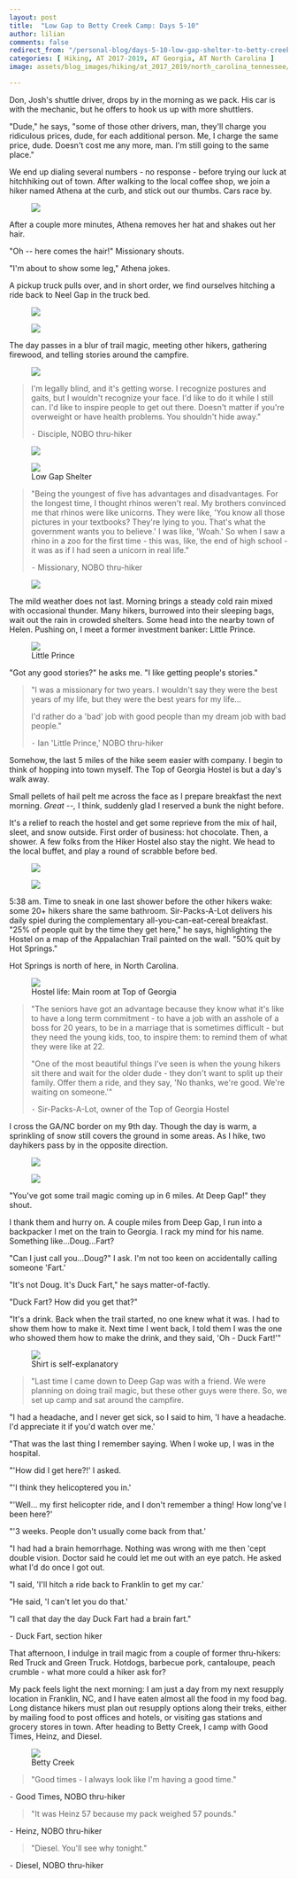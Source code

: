 ```yaml
---
layout: post
title:  "Low Gap to Betty Creek Camp: Days 5-10"
author: lilian
comments: false
redirect_from: "/personal-blog/days-5-10-low-gap-shelter-to-betty-creek-camp/"
categories: [ Hiking, AT 2017-2019, AT Georgia, AT North Carolina ]
image: assets/blog_images/hiking/at_2017_2019/north_carolina_tennessee/day11-12/into_nc.JPG

---
```


Don, Josh's shuttle driver, drops by in the morning as we pack. His car is with the mechanic, but he offers to hook us up with more shuttlers. 

"Dude," he says, "some of those other drivers, man, they'll charge you ridiculous prices, dude, for each additional person. Me, I charge the same price, dude. Doesn't cost me any more, man. I'm still going to the same place."

We end up dialing several numbers - no response - before trying our luck at hitchhiking out of town. After walking to the local coffee shop, we join a hiker named Athena at the curb, and stick out our thumbs. Cars race by.

<figure>
    <img src="{{site.baseurl}}/assets/blog_images/hiking/at_2017_2019/georgia/day5-10/hitch_neel_gap.JPG"/>
</figure>

After a couple more minutes, Athena removes her hat and shakes out her hair.

"Oh -- here comes the hair!" Missionary shouts.

"I'm about to show some leg," Athena jokes. 

A pickup truck pulls over, and in short order, we find ourselves hitching a ride back to Neel Gap in the truck bed.

<figure>
    <img src="{{site.baseurl}}/assets/blog_images/hiking/at_2017_2019/georgia/day5-10/hitch_truck.JPEG"/>
</figure>

<figure>
    <img src="{{site.baseurl}}/assets/blog_images/hiking/at_2017_2019/georgia/day5-10/back_at_neel_gap.JPG"/>
</figure>

The day passes in a blur of trail magic, meeting other hikers, gathering firewood, and telling stories around the campfire. 

<figure>
    <img src="{{site.baseurl}}/assets/blog_images/hiking/at_2017_2019/georgia/day5-10/halo_disciple.JPG"/>
</figure>

>I'm legally blind, and it's getting worse. I recognize postures and gaits, but I wouldn't recognize your face. I'd like to do it while I still can. I'd like to inspire people to get out there. Doesn't matter if you're overweight or have health problems. You shouldn't hide away."
>
>⁃    Disciple, NOBO thru-hiker

<figure>
    <img src="{{site.baseurl}}/assets/blog_images/hiking/at_2017_2019/georgia/day5-10/sunkist.JPG"/>
</figure>

<figure>
    <img src="{{site.baseurl}}/assets/blog_images/hiking/at_2017_2019/georgia/day5-10/shelter.JPG"/>
    <figcaption>Low Gap Shelter </figcaption>
</figure>

>"Being the youngest of five has advantages and disadvantages. For the longest time, I thought rhinos weren't real. My brothers convinced me that rhinos were like unicorns. They were like, 'You know all those pictures in your textbooks? They're lying to you. That's what the government wants you to believe.' I was like, 'Woah.' So when I saw a rhino in a zoo for the first time - this was, like, the end of high school - it was as if I had seen a unicorn in real life."
>
>⁃    Missionary, NOBO thru-hiker

<figure>
    <img src="{{site.baseurl}}/assets/blog_images/hiking/at_2017_2019/georgia/day5-10/shelter_in_rain.JPEG"/>
</figure>

The mild weather does not last. Morning brings a steady cold rain mixed with occasional thunder. Many hikers, burrowed into their sleeping bags, wait out the rain in crowded shelters. Some head into the nearby town of Helen. Pushing on, I meet a former investment banker: Little Prince. 

<figure>
    <img src="{{site.baseurl}}/assets/blog_images/hiking/at_2017_2019/georgia/day5-10/dinner_rain.JPG"/>
    <figcaption>Little Prince</figcaption>
</figure>

"Got any good stories?" he asks me. "I like getting people's stories."

>"I was a missionary for two years. I wouldn't say they were the best years of my life, but they were the best years for my life...
>
>I'd rather do a 'bad' job with good people than my dream job with bad people."
>
>⁃    Ian 'Little Prince,' NOBO thru-hiker

Somehow, the last 5 miles of the hike seem easier with company. I begin to think of hopping into town myself. The Top of Georgia Hostel is but a day's walk away.

Small pellets of hail pelt me across the face as I prepare breakfast the next morning. *Great --,* I think, suddenly glad I reserved a bunk the night before.

It's a relief to reach the hostel and get some reprieve from the mix of hail, sleet, and snow outside. First order of business: hot chocolate. Then, a shower. A few folks from the Hiker Hostel also stay the night. We head to the local buffet, and play a round of scrabble before bed.

<figure>
    <img src="{{site.baseurl}}/assets/blog_images/hiking/at_2017_2019/georgia/day5-10/top_of_georgia_hostel.JPG"/>
</figure>

<figure>
    <img src="{{site.baseurl}}/assets/blog_images/hiking/at_2017_2019/georgia/day5-10/top_of_georgia_bunks.JPG"/>
</figure>

5:38 am. Time to sneak in one last shower before the other hikers wake: some 20+ hikers share the same bathroom. Sir-Packs-A-Lot delivers his daily spiel during the complementary all-you-can-eat-cereal breakfast. "25% of people quit by the time they get here," he says, highlighting the Hostel on a map of the Appalachian Trail painted on the wall. "50% quit by Hot Springs." 

Hot Springs is north of here, in North Carolina.

<figure>
    <img src="{{site.baseurl}}/assets/blog_images/hiking/at_2017_2019/georgia/day5-10/top_of_georgia_main_room.JPG"/>
    <figcaption>Hostel life: Main room at Top of Georgia</figcaption> 
</figure>

>"The seniors have got an advantage because they know what it's like to have a long term commitment - to have a job with an asshole of a boss for 20 years, to be in a marriage that is sometimes difficult - but they need the young kids, too, to inspire them: to remind them of what they were like at 22.
>
>"One of the most beautiful things I've seen is when the young hikers sit there and wait for the older dude - they don't want to split up their family. Offer them a ride, and they say, 'No thanks, we're good. We're waiting on someone.'"
>
>⁃    Sir-Packs-A-Lot, owner of the Top of Georgia Hostel

I cross the GA/NC border on my 9th day. Though the day is warm, a sprinkling of snow still covers the ground in some areas. As I hike, two dayhikers pass by in the opposite direction.

<figure>
    <img src="{{site.baseurl}}/assets/blog_images/hiking/at_2017_2019/north_carolina_tennessee/day11-12/into_nc.JPG"/>
</figure>

<figure>
    <img src="{{site.baseurl}}/assets/blog_images/hiking/at_2017_2019/north_carolina_tennessee/day11-12/snow_dust.JPG"/>
</figure>

"You've got some trail magic coming up in 6 miles. At Deep Gap!" they shout.

I thank them and hurry on. A couple miles from Deep Gap, I run into a backpacker I met on the train to Georgia. I rack my mind for his name. Something like...Doug...Fart?

"Can I just call you...Doug?" I ask. I'm not too keen on accidentally calling someone 'Fart.'

"It's not Doug. It's Duck Fart," he says matter-of-factly.

"Duck Fart? How did you get that?"

"It's a drink. Back when the trail started, no one knew what it was. I had to show them how to make it. Next time I went back, I told them I was the one who showed them how to make the drink, and they said, 'Oh - Duck Fart!'"

<figure>
    <img src="{{site.baseurl}}/assets/blog_images/hiking/at_2017_2019/north_carolina_tennessee/day11-12/duck_fart.JPG"/>
    <figcaption>Shirt is self-explanatory</figcaption>
</figure>

>"Last time I came down to Deep Gap was with a friend. We were planning on doing trail magic, but these other guys were there. So, we set up camp and sat around the campfire. 
>
"I had a headache, and I never get sick, so I said to him, 'I have a headache. I'd appreciate it if you'd watch over me.'
>
"That was the last thing I remember saying. When I woke up, I was in the hospital.
>
"'How did I get here?!' I asked.
>
"'I think they helicoptered you in.'
>
"'Well... my first helicopter ride, and I don't remember a thing! How long've I been here?'
>
"'3 weeks. People don't usually come back from that.'
>
"I had had a brain hemorrhage. Nothing was wrong with me then 'cept double vision. Doctor said he could let me out with an eye patch. He asked what I'd do once I got out.
>
"I said, 'I'll hitch a ride back to Franklin to get my car.'
>
"He said, 'I can't let you do that.'
>
"I call that day the day Duck Fart had a brain fart."
>
⁃    Duck Fart, section hiker

That afternoon, I indulge in trail magic from a couple of former thru-hikers: Red Truck and Green Truck. Hotdogs, barbecue pork, cantaloupe, peach crumble - what more could a hiker ask for?

My pack feels light the next morning: I am just a day from my next resupply location in Franklin, NC, and I have eaten almost all the food in my food bag. Long distance hikers must plan out resupply options along their treks, either by mailing food to post offices and hotels, or visiting gas stations and grocery stores in town. After heading to Betty Creek, I camp with Good Times, Heinz, and Diesel.

<figure>
    <img src="{{site.baseurl}}/assets/blog_images/hiking/at_2017_2019/north_carolina_tennessee/day11-12/betty_creek.JPG"/>
    <figcaption>Betty Creek</figcaption>
</figure>


>"Good times - I always look like I'm having a good time."
>
⁃    Good Times, NOBO thru-hiker

>"It was Heinz 57 because my pack weighed 57 pounds."
>
⁃    Heinz, NOBO thru-hiker

>"Diesel. You'll see why tonight."
>
⁃    Diesel, NOBO thru-hiker